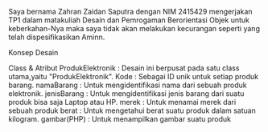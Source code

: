 Saya bernama Zahran Zaidan Saputra dengan NIM 2415429 mengerjakan TP1 dalam matakuliah Desain dan Pemrogaman Berorientasi Objek untuk keberkahan-Nya maka saya tidak akan melakukan kecurangan seperti yang telah dispesifikasikan Aminn.

Konsep Desain

Class & Atribut
ProdukElektronik  : Desain ini berpusat pada satu class utama,yaitu "ProdukElektronik".
Kode              : Sebagai ID unik untuk setiap produk barang.
namaBarang        : Untuk mengidentifikasi nama dari sebuah produk elektronik.
jenisBarang       : Untuk mengidentifikasi jenis barang dari suatu produk bisa saja Laptop atau HP.
merek             : Untuk menamai merek dari sebuah produk
berat             : Untuk mengetahui berat suatu produk dalam satuan kilogram.
gambar(PHP)       : Untuk menampilkan gambar suatu produk

